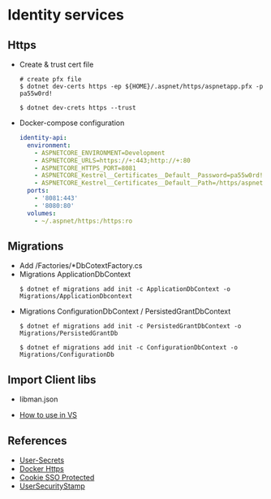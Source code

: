 # Identity services

## Https

- Create & trust cert file

  ```
  # create pfx file
  $ dotnet dev-certs https -ep ${HOME}/.aspnet/https/aspnetapp.pfx -p pa55w0rd!

  $ dotnet dev-crets https --trust
  ```

- Docker-compose configuration
  ```yml
  identity-api:
    environment:
      - ASPNETCORE_ENVIRONMENT=Development
      - ASPNETCORE_URLS=https://+:443;http://+:80
      - ASPNETCORE_HTTPS_PORT=8081
      - ASPNETCORE_Kestrel__Certificates__Default__Password=pa55w0rd!
      - ASPNETCORE_Kestrel__Certificates__Default__Path=/https/aspnetapp.pfx
    ports:
      - '8081:443'
      - '8080:80'
    volumes:
      - ~/.aspnet/https:/https:ro
  ```

## Migrations

- Add /Factories/*DbCotextFactory.cs
- Migrations ApplicationDbContext
  ```
  $ dotnet ef migrations add init -c ApplicationDbContext -o Migrations/ApplicationDbcontext    
  ```
- Migrations ConfigurationDbContext / PersistedGrantDbContext 
  ```
  $ dotnet ef migrations add init -c PersistedGrantDbContext -o Migrations/PersistedGrantDb

  $ dotnet ef migrations add init -c ConfigurationDbContext -o Migrations/ConfigurationDb
  ```

## Import Client libs

- libman.json

- [How to use in VS](https://docs.microsoft.com/en-us/aspnet/core/client-side/libman/libman-vs?view=aspnetcore-5.0)

## References
- [User-Secrets](https://docs.microsoft.com/zh-tw/aspnet/core/security/app-secrets?view=aspnetcore-5.0&tabs=linux)
- [Docker Https](https://docs.microsoft.com/en-us/aspnet/core/security/docker-compose-https?view=aspnetcore-3.1)
- [Cookie SSO Protected](https://codingnote.cc/zh-tw/p/252256/)
- [UserSecurityStamp](https://stackoverflow.com/questions/19487322/what-is-asp-net-identitys-iusersecuritystampstoretuser-interface?rq=1)
